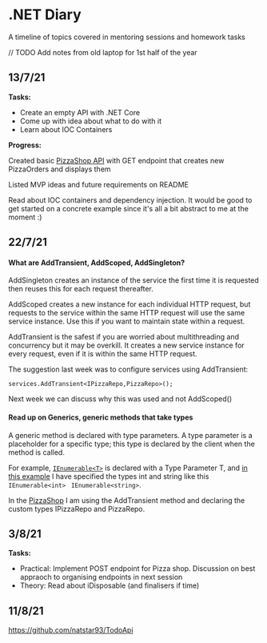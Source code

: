 # .NET Diary

A timeline of topics covered in mentoring sessions and homework tasks

// TODO Add notes from old laptop for 1st half of the year

## 13/7/21

**Tasks:**
* Create an empty API with .NET Core 
* Come up with idea about what to do with it
* Learn about IOC Containers

**Progress:**

Created basic [PizzaShop API](https://github.com/natstar93/PizzaShop/commit/376853406344bb1e06064fea280e8b721b4a26d5) with GET endpoint that creates new PizzaOrders and displays them

Listed MVP ideas and future requirements on README

Read about IOC containers and dependency injection. It would be good to get started on a concrete example since it's all a bit abstract to me at the moment :) 

## 22/7/21

#### What are AddTransient, AddScoped, AddSingleton?

AddSingleton creates an instance of the service the first time it is requested then reuses this for each request thereafter.

AddScoped creates a new instance for each individual HTTP request, but requests to the service within the same HTTP request will use the same service instance. Use this if you want to maintain state within a request.

AddTransient is the safest if you are worried about multithreading and concurrency but it may be overkill. It creates a new service instance for every request, even if it is within the same HTTP request.

The suggestion last week was to configure services using AddTransient:
```
services.AddTransient<IPizzaRepo,PizzaRepo>();
```

Next week we can discuss why this was used and not AddScoped()


#### Read up on Generics, generic methods that take types

A generic method is declared with type parameters. A type parameter is a placeholder for a specific type; this type is declared by the client when the method is called. 

For example, [`IEnumerable<T>`](https://docs.microsoft.com/en-us/dotnet/api/system.collections.generic.ienumerable-1?view=net-5.0) is declared with a Type Parameter T, and [in this example](https://github.com/natstar93/Generics/blob/master/IEnumerable.cs) I have specified the types int and string like this ` IEnumerable<int>` ` IEnumerable<string>`.

In the [PizzaShop](https://github.com/natstar93/PizzaShop/blob/master/Startup.cs#L39) I am using the AddTransient method and declaring the custom types IPizzaRepo and PizzaRepo. 


## 3/8/21

**Tasks:**
* Practical: Implement POST endpoint for Pizza shop. Discussion on best appraoch to organising endpoints in next session
* Theory: Read about iDisposable (and finalisers if time)

## 11/8/21
https://github.com/natstar93/TodoApi
